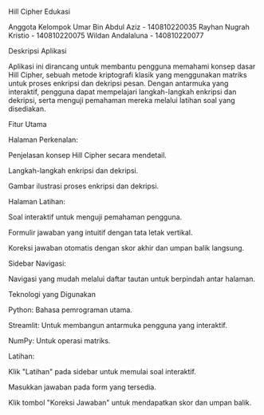 Hill Cipher Edukasi

Anggota Kelompok
Umar Bin Abdul Aziz - 140810220035
Rayhan Nugrah Kristio - 140810220075
Wildan Andalaluna - 140810220077

Deskripsi Aplikasi

Aplikasi ini dirancang untuk membantu pengguna memahami konsep dasar Hill Cipher, sebuah metode kriptografi klasik yang menggunakan matriks untuk proses enkripsi dan dekripsi pesan. Dengan antarmuka yang interaktif, pengguna dapat mempelajari langkah-langkah enkripsi dan dekripsi, serta menguji pemahaman mereka melalui latihan soal yang disediakan.

Fitur Utama

Halaman Perkenalan:

Penjelasan konsep Hill Cipher secara mendetail.

Langkah-langkah enkripsi dan dekripsi.

Gambar ilustrasi proses enkripsi dan dekripsi.

Halaman Latihan:

Soal interaktif untuk menguji pemahaman pengguna.

Formulir jawaban yang intuitif dengan tata letak vertikal.

Koreksi jawaban otomatis dengan skor akhir dan umpan balik langsung.

Sidebar Navigasi:

Navigasi yang mudah melalui daftar tautan untuk berpindah antar halaman.

Teknologi yang Digunakan

Python: Bahasa pemrograman utama.

Streamlit: Untuk membangun antarmuka pengguna yang interaktif.

NumPy: Untuk operasi matriks.

Latihan:

Klik "Latihan" pada sidebar untuk memulai soal interaktif.

Masukkan jawaban pada form yang tersedia.

Klik tombol "Koreksi Jawaban" untuk mendapatkan skor dan umpan balik.